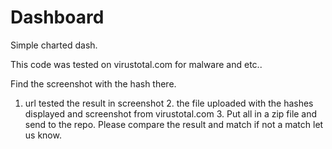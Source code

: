# Dashboard

Simple charted dash.

This code was tested on virustotal.com for malware and etc..

Find the screenshot with the hash there.

1.  url tested the result in screenshot 2. the file uploaded with the hashes displayed and screenshot from virustotal.com 3. Put all in a zip file and send to the repo. Please compare the result and match if not a match let us know.
